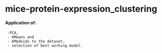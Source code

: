 # mice-protein-expression_clustering

#### Application of: 
     -PCA, 
     - KMeans and 
     - KMedoids to the detaset,
     - selection of best working model.
 
